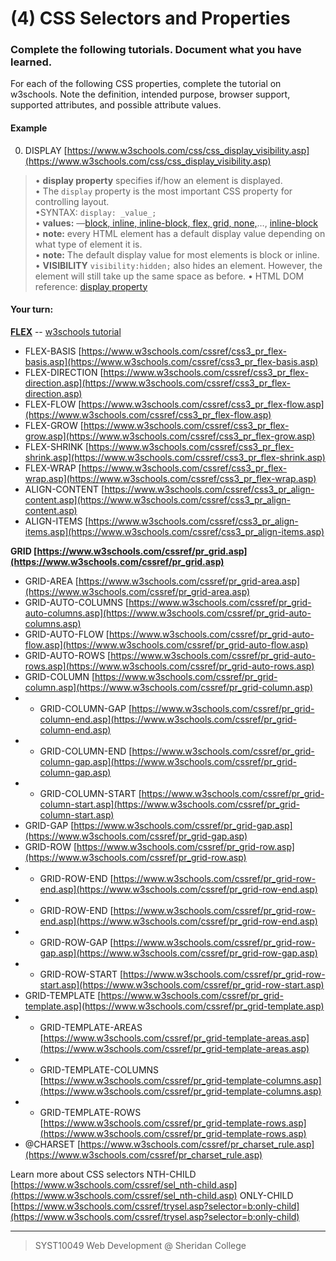 # (4) CSS Selectors and Properties

### Complete the following tutorials. Document what you have learned.
For each of the following CSS properties, complete the tutorial on w3schools.  Note the definition, intended purpose, browser support, supported attributes, and possible attribute values.
#### Example
0. DISPLAY [https://www.w3schools.com/css/css_display_visibility.asp](https://www.w3schools.com/css/css_display_visibility.asp)
> &bull; **display property** specifies if/how an element is displayed.<br>&bull; The `display` property is the most important CSS property for controlling layout.<br>&bull;SYNTAX: `display: _value_;`<br>&bull; **values:** &mdash;[block, inline, inline-block, flex, grid, none,](https://www.w3schools.com/cssref/playit.asp?filename=playcss_display&preval=none)&hellip;, [inline-block](https://www.w3schools.com/css/css_inline-block.asp)<br>&bull; **note:** every HTML element has a default display value depending on what type of element it is. <br>&bull; **note:** The default display value for most elements is block or inline.<br>&bull; **VISIBILITY**  `visibility:hidden;`  also hides an element. However, the element will still take up the same space as before.
&bull; HTML DOM reference: [display property](https://www.w3schools.com/jsref/prop_style_display.asp)
> 

#### Your turn:
**[FLEX](https://www.w3schools.com/cssref/css3_pr_flex.asp)** -- [w3schools tutorial](https://www.w3schools.com/css/css3_flexbox.asp)
* FLEX-BASIS [https://www.w3schools.com/cssref/css3_pr_flex-basis.asp](https://www.w3schools.com/cssref/css3_pr_flex-basis.asp)
* FLEX-DIRECTION [https://www.w3schools.com/cssref/css3_pr_flex-direction.asp](https://www.w3schools.com/cssref/css3_pr_flex-direction.asp)
* FLEX-FLOW [https://www.w3schools.com/cssref/css3_pr_flex-flow.asp](https://www.w3schools.com/cssref/css3_pr_flex-flow.asp)
* FLEX-GROW [https://www.w3schools.com/cssref/css3_pr_flex-grow.asp](https://www.w3schools.com/cssref/css3_pr_flex-grow.asp)
* FLEX-SHRINK [https://www.w3schools.com/cssref/css3_pr_flex-shrink.asp](https://www.w3schools.com/cssref/css3_pr_flex-shrink.asp)
* FLEX-WRAP [https://www.w3schools.com/cssref/css3_pr_flex-wrap.asp](https://www.w3schools.com/cssref/css3_pr_flex-wrap.asp)
* ALIGN-CONTENT [https://www.w3schools.com/cssref/css3_pr_align-content.asp](https://www.w3schools.com/cssref/css3_pr_align-content.asp)
* ALIGN-ITEMS [https://www.w3schools.com/cssref/css3_pr_align-items.asp](https://www.w3schools.com/cssref/css3_pr_align-items.asp)

**GRID [https://www.w3schools.com/cssref/pr_grid.asp](https://www.w3schools.com/cssref/pr_grid.asp)**
* GRID-AREA [https://www.w3schools.com/cssref/pr_grid-area.asp](https://www.w3schools.com/cssref/pr_grid-area.asp)
* GRID-AUTO-COLUMNS [https://www.w3schools.com/cssref/pr_grid-auto-columns.asp](https://www.w3schools.com/cssref/pr_grid-auto-columns.asp)
* GRID-AUTO-FLOW [https://www.w3schools.com/cssref/pr_grid-auto-flow.asp](https://www.w3schools.com/cssref/pr_grid-auto-flow.asp)
* GRID-AUTO-ROWS [https://www.w3schools.com/cssref/pr_grid-auto-rows.asp](https://www.w3schools.com/cssref/pr_grid-auto-rows.asp)
* GRID-COLUMN [https://www.w3schools.com/cssref/pr_grid-column.asp](https://www.w3schools.com/cssref/pr_grid-column.asp)
* * GRID-COLUMN-GAP [https://www.w3schools.com/cssref/pr_grid-column-end.asp](https://www.w3schools.com/cssref/pr_grid-column-end.asp)
* * GRID-COLUMN-END [https://www.w3schools.com/cssref/pr_grid-column-gap.asp](https://www.w3schools.com/cssref/pr_grid-column-gap.asp)
* * GRID-COLUMN-START [https://www.w3schools.com/cssref/pr_grid-column-start.asp](https://www.w3schools.com/cssref/pr_grid-column-start.asp)
*  GRID-GAP [https://www.w3schools.com/cssref/pr_grid-gap.asp](https://www.w3schools.com/cssref/pr_grid-gap.asp)
* GRID-ROW [https://www.w3schools.com/cssref/pr_grid-row.asp](https://www.w3schools.com/cssref/pr_grid-row.asp)
* * GRID-ROW-END [https://www.w3schools.com/cssref/pr_grid-row-end.asp](https://www.w3schools.com/cssref/pr_grid-row-end.asp)
* * GRID-ROW-END [https://www.w3schools.com/cssref/pr_grid-row-end.asp](https://www.w3schools.com/cssref/pr_grid-row-end.asp)
* * GRID-ROW-GAP [https://www.w3schools.com/cssref/pr_grid-row-gap.asp](https://www.w3schools.com/cssref/pr_grid-row-gap.asp)
* * GRID-ROW-START [https://www.w3schools.com/cssref/pr_grid-row-start.asp](https://www.w3schools.com/cssref/pr_grid-row-start.asp)
* GRID-TEMPLATE [https://www.w3schools.com/cssref/pr_grid-template.asp](https://www.w3schools.com/cssref/pr_grid-template.asp)
* * GRID-TEMPLATE-AREAS [https://www.w3schools.com/cssref/pr_grid-template-areas.asp](https://www.w3schools.com/cssref/pr_grid-template-areas.asp)
* * GRID-TEMPLATE-COLUMNS [https://www.w3schools.com/cssref/pr_grid-template-columns.asp](https://www.w3schools.com/cssref/pr_grid-template-columns.asp)
* * GRID-TEMPLATE-ROWS  [https://www.w3schools.com/cssref/pr_grid-template-rows.asp](https://www.w3schools.com/cssref/pr_grid-template-rows.asp) 
* @CHARSET [https://www.w3schools.com/cssref/pr_charset_rule.asp](https://www.w3schools.com/cssref/pr_charset_rule.asp)

Learn more about CSS selectors
NTH-CHILD [https://www.w3schools.com/cssref/sel_nth-child.asp](https://www.w3schools.com/cssref/sel_nth-child.asp)
ONLY-CHILD [https://www.w3schools.com/cssref/trysel.asp?selector=b:only-child](https://www.w3schools.com/cssref/trysel.asp?selector=b:only-child)


 
---
> SYST10049 Web Development @ Sheridan College
